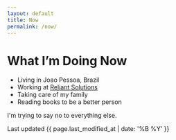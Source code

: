 ```yaml
---
layout: default
title: Now
permalink: /now/
---
```


# What I’m Doing Now

- Living in Joao Pessoa, Brazil
- Working at [Reliant Solutions](https://reliantsolutions.com)
- Taking care of my family
- Reading books to be a better person

I'm trying to say no to everything else.

Last updated {{ page.last_modified_at | date: '%B %Y' }}
